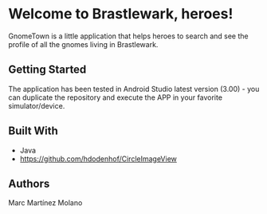 # Welcome to Brastlewark, heroes!

GnomeTown is a little application that helps heroes to search and see the profile of all the gnomes living in Brastlewark.

## Getting Started

The application has been tested in Android Studio latest version (3.00) - you can duplicate the repository and execute the APP in your favorite simulator/device.

## Built With

- Java
- https://github.com/hdodenhof/CircleImageView

## Authors

Marc Martínez Molano
